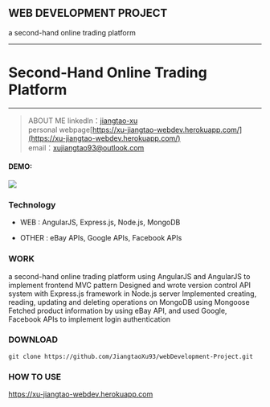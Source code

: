 
## WEB DEVELOPMENT PROJECT
a second-hand online trading platform 


---
# Second-Hand Online Trading Platform
-------------

> ABOUT ME
  linkedln：[jiangtao-xu](https://www.linkedin.com/in/jiangtao-xu/)  
  personal webpage[https://xu-jiangtao-webdev.herokuapp.com/](https://xu-jiangtao-webdev.herokuapp.com/)   
  email：xujiangtao93@outlook.com

#### DEMO:  
![](https://github.com/JiangtaoXu93/webDevelopment-Project/blob/master/taoge1.png)

### Technology
- WEB : AngularJS, Express.js, Node.js, MongoDB

- OTHER : eBay APIs, Google APIs, Facebook APIs

### WORK
a second-hand online trading platform using AngularJS and AngularJS to implement frontend MVC pattern
Designed and wrote version control API system with Express.js framework in Node.js server
Implemented creating, reading, updating and deleting operations on MongoDB using Mongoose
Fetched product information by using eBay API, and used Google, Facebook APIs to implement login authentication


### DOWNLOAD
```
git clone https://github.com/JiangtaoXu93/webDevelopment-Project.git
```

### HOW TO USE
https://xu-jiangtao-webdev.herokuapp.com





